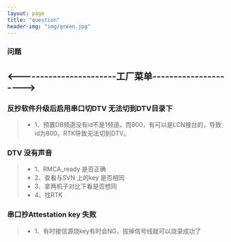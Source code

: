 ```yaml
---
layout: page
title: "question"
header-img: "img/green.jpg"
---
```



### 问题

## <-----------------------工厂菜单-------------------——>

### 反抄软件升级后启用串口切DTV 无法切到DTV目录下
> * 1、预置DB频道没有id不是1频道，而800，有可以是LCN搜台的，导致id为800。RTK导致无法切到DTV。


### DTV 没有声音
> * 1、RMCA_ready 是否正确
> * 2、查看与SVN 上的key 是否相同
> * 3、拿两机子对比下看是否想同
> * 4、找RTK


### 串口抄Attestation key 失败
> * 1、有时接信源烧key有时会NG，拔掉信号线就可以烧录成功了







